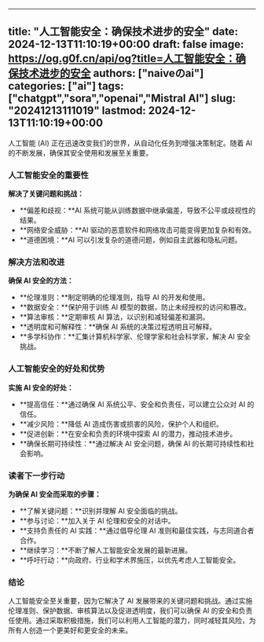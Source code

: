 
---
title: "人工智能安全：确保技术进步的安全"
date: 2024-12-13T11:10:19+00:00
draft: false
image: https://og.g0f.cn/api/og?title=人工智能安全：确保技术进步的安全
authors: ["naiveのai"]
categories: ["ai"]
tags: ["chatgpt","sora","openai","Mistral AI"]
slug: "20241213111019"
lastmod: 2024-12-13T11:10:19+00:00
---
人工智能 (AI) 正在迅速改变我们的世界，从自动化任务到增强决策制定。随着 AI 的不断发展，确保其安全使用和发展至关重要。

### 人工智能安全的重要性

**解决了关键问题和挑战：**

* **偏差和歧视：**AI 系统可能从训练数据中继承偏差，导致不公平或歧视性的结果。
* **网络安全威胁：**AI 驱动的恶意软件和网络攻击可能变得更加复杂和有效。
* **道德困境：**AI 可以引发复杂的道德问题，例如自主武器和隐私问题。

### 解决方法和改进

**确保 AI 安全的方法：**

* **伦理准则：**制定明确的伦理准则，指导 AI 的开发和使用。
* **数据安全：**保护用于训练 AI 模型的数据，防止未经授权的访问和篡改。
* **算法审核：**定期审核 AI 算法，以识别和减轻偏差和漏洞。
* **透明度和可解释性：**确保 AI 系统的决策过程透明且可解释。
* **多学科协作：**汇集计算机科学家、伦理学家和社会科学家，解决 AI 安全挑战。

### 人工智能安全的好处和优势

**实施 AI 安全的好处：**

* **提高信任：**通过确保 AI 系统公平、安全和负责任，可以建立公众对 AI 的信任。
* **减少风险：**降低 AI 造成伤害或损害的风险，保护个人和组织。
* **促进创新：**在安全和负责的环境中探索 AI 的潜力，推动技术进步。
* **确保长期可持续性：**通过解决 AI 安全问题，确保 AI 的长期可持续性和社会影响。

### 读者下一步行动

**为确保 AI 安全而采取的步骤：**

* **了解关键问题：**识别并理解 AI 安全面临的挑战。
* **参与讨论：**加入关于 AI 伦理和安全的对话中。
* **支持负责任的 AI 实践：**通过倡导伦理 AI 准则和最佳实践，与志同道合者合作。
* **继续学习：**不断了解人工智能安全发展的最新进展。
* **呼吁行动：**向政府、行业和学术界施压，以优先考虑人工智能安全。

### 结论

人工智能安全至关重要，因为它解决了 AI 发展带来的关键问题和挑战。通过实施伦理准则、保护数据、审核算法以及促进透明度，我们可以确保 AI 的安全和负责任使用。通过采取积极措施，我们可以利用人工智能的潜力，同时减轻其风险，为所有人创造一个更美好和更安全的未来。